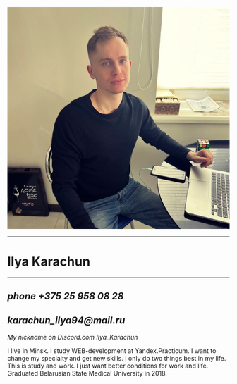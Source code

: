 ![my photo](./images/avatar.jpg)
***
# Ilya Karachun
***
## _phone +375 25 958 08 28_ 
## _karachun_ilya94@mail.ru_
*My nickname on DIscord.com Ilya_Karachun*

I live in Minsk.  I study WEB-development at Yandex.Practicum. I want to change my specialty and get new skills. I only do two things best in my life. This is study and work. I just want better conditions for work and life. Graduated Belarusian State Medical University in 2018.